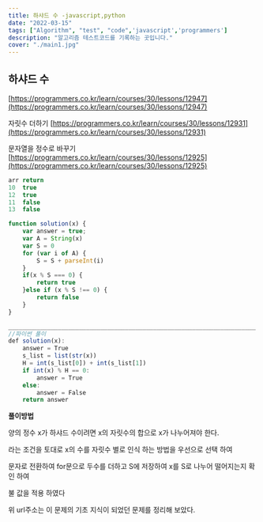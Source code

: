 ```yaml
---
title: 하샤드 수 -javascript,python
date: "2022-03-15"
tags: ["Algorithm", "test", "code",'javascript','programmers']
description: "알고리즘 테스트코드를 기록하는 곳입니다."
cover: "./main1.jpg"
---
```


## 하샤드 수

[https://programmers.co.kr/learn/courses/30/lessons/12947](https://programmers.co.kr/learn/courses/30/lessons/12947)

자릿수 더하기 [https://programmers.co.kr/learn/courses/30/lessons/12931](https://programmers.co.kr/learn/courses/30/lessons/12931)

문자열을 정수로 바꾸기 [https://programmers.co.kr/learn/courses/30/lessons/12925](https://programmers.co.kr/learn/courses/30/lessons/12925)

```javascript
arr	return
10	true
12	true
11	false
13	false

function solution(x) {
    var answer = true;
    var A = String(x)
    var S = 0
    for (var i of A) {
        S = S + parseInt(i)
    }
    if(x % S === 0) {
        return true
    }else if (x % S !== 0) {
        return false
    }
}

______________________________________________________________________
//파이썬 풀이
def solution(x):
    answer = True
    s_list = list(str(x))
    H = int(s_list[0]) + int(s_list[1])
    if int(x) % H == 0:
        answer = True
    else:
        answer = False
    return answer
```

**풀이방법**  

양의 정수 x가 하샤드 수이려면 x의 자릿수의 합으로 x가 나누어져야 한다. 

라는 조건을 토대로 x의 수를 자릿수 별로 인식 하는 방법을 우선으로 선택 하여 

문자로 전환하여 for문으로 두수를 더하고 S에 저장하여 x를 S로 나누어 떨어지는지 확인 하여 

불 값을 적용 하였다

위 url주소는 이 문제의 기초 지식이 되었던 문제를 정리해 보았다.
